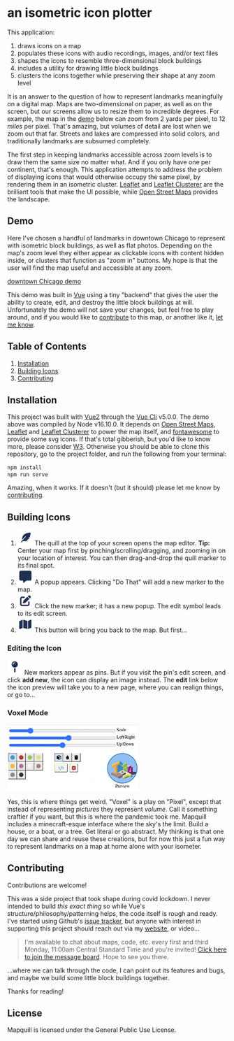# an isometric icon plotter

This application:
1. draws icons on a map
2. populates these icons with audio recordings, images, and/or text files
3. shapes the icons to resemble three-dimensional block buildings
4. includes a utility for drawing little block buildings
5. clusters the icons together while preserving their shape at any zoom level

It is an answer to the question of how to represent landmarks meaningfully on a digital map. Maps are two-dimensional on paper, as well as on the screen, but our screens allow us to resize them to incredible degrees. For example, the map in the [demo][demo] below can zoom from 2 yards per pixel, to 12 *miles* per pixel. That's amazing, but volumes of detail are lost when we zoom out that far. Streets and lakes are compressed into solid colors, and traditionally landmarks are subsumed completely.

The first step in keeping landmarks accessible across zoom levels is to draw them the same size no matter what. And if you only have one per continent, that's enough. This application attempts to address the problem of displaying icons that would otherwise occupy the same pixel, by rendering them in an isometric cluster. [Leaflet][leaflet] and [Leaflet Clusterer][clusterer] are the brilliant tools that make the UI possible, while [Open Street Maps][osm] provides the landscape.

## Demo

Here I've chosen a handful of landmarks in downtown Chicago to represent with isometric block buildings, as well as flat photos. Depending on the map's zoom level they either appear as clickable icons with content hidden inside, or clusters that function as "zoom in" buttons. My hope is that the user will find the map useful and accessible at any zoom.

[downtown Chicago demo][demo]

This demo was built in [Vue][vue] using a tiny "backend" that gives the user the ability to create, edit, and destroy the little block buildings at will. Unfortunately the demo will not save your changes, but feel free to play around, and if you would like to [contribute](#contributing) to this map, or another like it, [let me know][tradbot].

## Table of Contents

1. [Installation](#installation)
2. [Building Icons](#building-icons)
3. [Contributing](#contributing)

## Installation

This project was built with [Vue2][vue] through the [Vue Cli][vuecli] v5.0.0. The demo above was compiled by Node v16.10.0. It depends on [Open Street Maps][osm], [Leaflet][leaflet] and [Leaflet Clusterer][clusterer] to power the map itself, and [fontawesome][fontawesome] to provide some svg icons. If that's total gibberish, but you'd like to know more, please consider [W3][w3]. Otherwise you should be able to clone this repository, go to the project folder, and run the following from your terminal:

```
npm install
npm run serve
```

Amazing, when it works. If it doesn't (but it should) please let me know by [contributing](#contributing).

## Building Icons

1. <img src="/public/icon-feather.png" width="35" height="35"> The quill at the top of your screen opens the map editor. **Tip:** Center your map first by pinching/scrolling/dragging, and zooming in on your location of interest. You can then drag-and-drop the quill marker to its final spot.
2. <img src="/public/icon-popup.png" width="35" height="35"> A popup appears. Clicking "Do That" will add a new marker to the map.
3. <img src="/public/icon-edit.png" width="35" height="35"> Click the new marker; it has a new popup. The edit symbol leads to its edit screen.
4. <img src="/public/icon-map.png" width="35" height="35">  This button will bring you back to the map. But first...

### Editing the Icon

<img src="/public/icon-pin.png" width="35" height="35"> New markers appear as pins. But if you visit the pin's edit screen, and click **add new**, the icon can display an image instead. The **edit** link below the icon preview will take you to a new page, where you can realign things, or go to...

### Voxel Mode

<img src="/public/image-voxels.png" width="300" height="151">

Yes, this is where things get weird. "Voxel" is a play on "Pixel", except that instead of representing *pictures* they represent *volume*. Call it something craftier if you want, but this is where the pandemic took me. Mapquill includes a minecraft-esque interface where the sky's the limit. Build a house, or a boat, or a tree. Get literal or go abstract. My thinking is that one day we can share and reuse these creations, but for now this just a fun way to represent landmarks on a map at home alone with your isometer. 

## Contributing

Contributions are welcome!

This was a side project that took shape during covid lockdown. I never intended to build *this exact thing* so while Vue's structure/philosophy/patterning helps, the code itself is rough and ready. I've started using Github's [issue tracker][issues], but anyone with interest in supporting this project should reach out via my [website][tradbot], or video...

> I'm available to chat about maps, code, etc. every first and third Monday, 11:00am Central Standard Time
> and you're invited! [Click here to join the message board][invite].
> Hope to see you there.

...where we can talk through the code, I can point out its features and bugs, and maybe we build some little block buildings together.

Thanks for reading!

## License

Mapquill is licensed under the General Public Use License.

[demo]: https://tradbot.com/demo/dist/#/demo
[invite]: https://discord.gg/Nu5YuwTd9K
[issues]: https://github.com/idsquid/mapquill/issues
[vue]: https://vuejs.org/
[vuecli]: https://cli.vuejs.org/
[osm]: https://www.openstreetmap.org/about
[tradbot]: https://tradbot.com/?y=2022
[w3]: https://www.w3schools.com/
[leaflet]: https://leafletjs.com/
[clusterer]: https://github.com/Leaflet/Leaflet.markercluster
[fontawesome]: https://fontawesome.com/v5/icons/map-pin?s=solid
[axis map tutorial]: https://www.axismaps.com/guide/visual-variables#:~:text=Visual%20variables%20are%20%E2%80%9Cthe%20differences,graphic%20symbols%20can%20be%20distinguished.